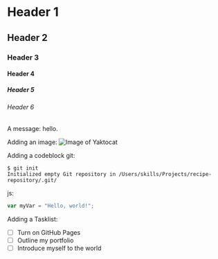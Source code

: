 # Header 1
## Header 2
### Header 3
#### Header 4
##### Header 5
###### Header 6

A message: hello.

Adding an image:
![Image of Yaktocat](https://octodex.github.com/images/yaktocat.png)

Adding a codeblock
git:
```
$ git init
Initialized empty Git repository in /Users/skills/Projects/recipe-repository/.git/
```
js:
```javascript
var myVar = "Hello, world!";
````

Adding a Tasklist:
- [ ] Turn on GitHub Pages
- [ ] Outline my portfolio
- [ ] Introduce myself to the world
